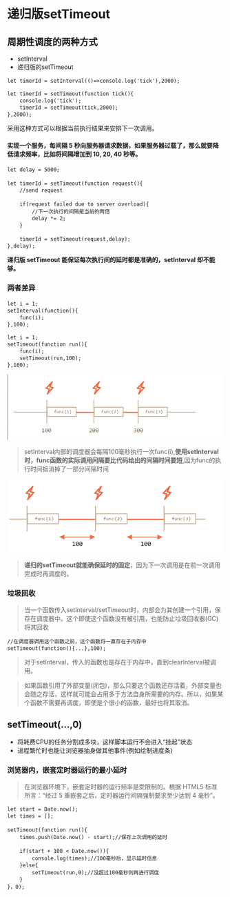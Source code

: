 # 递归版setTimeout
## 周期性调度的两种方式
- setInterval
- 递归版的setTimeout

```
let timerId = setInterval(()=>console.log('tick'),2000);
```

```
let timerId = setTimeout(function tick(){
    console.log('tick');
    timerId = setTimeout(tick,2000);
},2000);
```
采用这种方式可以根据当前执行结果来安排下一次调用。  

#### 实现一个服务，每间隔 5 秒向服务器请求数据，如果服务器过载了，那么就要降低请求频率，比如将间隔增加到 10, 20, 40 秒等。
```
let delay = 5000;

let timerId = setTimeout(function request(){
    //send request

    if(request failed due to server overload){
        //下一次执行的间隔是当前的两倍
        delay *= 2;
    }

    timerId = setTimeout(request,delay);
},delay);
```
**递归版 setTimeout 能保证每次执行间的延时都是准确的，setInterval 却不能够。**  

### 两者差异
```
let i = 1;
setInterval(function(){
    func(i);
},100);
```

```
let i = 1;
setTimeout(function run(){
    func(i);
    setTimeout(run,100);
},100);
```

![](img/setInterval.png)  

> setInterval内部的调度器会每隔100毫秒执行一次func(i),**使用setInterval时，func函数的实际调用间隔要比代码给出的间隔时间要短**,因为func的执行时间抵消掉了一部分间隔时间  

![](img/setTimeout.png)  

> **递归的setTimeout就能确保延时的固定**，因为下一次调用是在前一次调用完成时再调度的。  


### 垃圾回收
> 当一个函数传入setInterval/setTimeout时，内部会为其创建一个引用，保存在调度器中。这个即使这个函数没有被引用，也能防止垃圾回收器(GC)将其回收  

```
//在调度器调用这个函数之前，这个函数将一直存在于内存中
setTimeout(function(){...},100);
```

> 对于setInterval，传入的函数也是存在于内存中，直到clearInterval被调用。  

> 如果函数引用了外部变量(闭包)，那么只要这个函数还存活着，外部变量也会随之存活，这样就可能会占用多于方法自身所需要的内存。所以，如果某个函数不需要再调度，即使是个很小的函数，最好也将其取消。  

## setTimeout(...,0)
- 将耗费CPU的任务分割成多块，这样脚本运行不会进入“挂起”状态
- 进程繁忙时也能让浏览器抽身做其他事件(例如绘制进度条)

### 浏览器内，嵌套定时器运行的最小延时
> 在浏览器环境下，嵌套定时器的运行频率是受限制的。根据 HTML5 标准 所言：“经过 5 重嵌套之后，定时器运行间隔强制要求至少达到 4 毫秒”。  

```
let start = Date.now();
let times = [];

setTimeout(function run(){
    times.push(Date.now() - start);//保存上次调用的延时

    if(start + 100 < Date.now()){
        console.log(times);//100毫秒后，显示延时信息
    }else{
        setTimeout(run,0);//没超过100毫秒则再进行调度
    }
}，0);
```